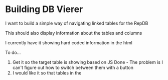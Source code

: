 # Building DB Vierer 

I want to build a simple way of navigating linked tables for the RepDB

This should also display information about the tables and columns

I currently have it showing hard coded information in the html

To do... 

1. Get it so the target table is showing based on JS
    Done - The problem is I can't figure out how to switch between
    them with a button
2. I would like it so that tables in the  

